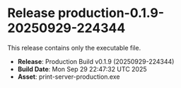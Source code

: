 # Release production-0.1.9-20250929-224344

This release contains only the executable file.

- **Release**: Production Build v0.1.9 (20250929-224344)
- **Build Date**: Mon Sep 29 22:47:32 UTC 2025
- **Asset**: print-server-production.exe
